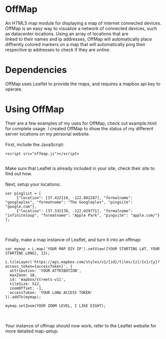 # OffMap
An HTML5 map module for displaying a map of internet connected devices.
OffMap is an easy way to visualize a network of connected devices, such as datacenter locations. Using an array of locations that are<br />
linked to their names and ip addresses, OffMap will automatically place diffrently colored markers on a map that will automatically ping their respective ip addresses to check if they are online.

# Dependencies
OffMap uses Leaflet to provide the maps, and requires a mapbox api key to operate.

# Using OffMap
Their are a few examples of my uses for OffMap, check out example.html for complete usage. I created OffMap to show the status of my different server locations on my personal website.<br />
<br />
First, include the JavaScript: <br />

    <script src="offmap.js"></script>

<br />
Make sure that Leaflet is already included in your site, check their site to find out how.
<br /><br />
Next, setup your locations:<br />

    var pinglist = [
         {"location": [37.422119, -122.082287], "formalname": "googleplex", "formatname": "The Googleplex", "pingsite": "google.com"},   
         {"location": [37.332170, -122.029771], "formalname": "infiniteloop", "formatname": "Apple Park", "pingsite": "apple.com/"}   
    ];

<br />
<br />
Finally, make a map instance of Leaflet, and turn it into an offmap: <br />

    var mymap = L.map('YOUR MAP DIV IP').setView([YOUR STARTING LAT, YOUR STARTING LONG], 13);
    
    L.tileLayer('https://api.mapbox.com/styles/v1/{id}/tiles/{z}/{x}/{y}?access_token={accessToken}', {
      attribution: 'YOUR ATTRIBUTION',
      maxZoom: 18,
      id: 'mapbox/streets-v11',
      tileSize: 512,
      zoomOffset: -1,
      accessToken: 'YOUR LONG ACCESS TOKEN'
    }).addTo(mymap);
    
    mymap.setZoom(YOUR ZOOM LEVEL, I LIKE EIGHT);
<br />
<br />
Your instance of offmap should now work, refer to the Leaflet website for more detailed map-setup.


